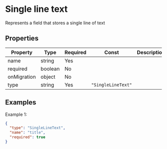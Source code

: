 # Single line text

Represents a field that stores a single line of text

## Properties

| Property    | Type    | Required | Const              | Description |
| ----------- | ------- | -------- | ------------------ | ----------- |
| name        | string  | Yes      |                    |             |
| required    | boolean | No       |                    |             |
| onMigration | object  | No       |                    |             |
| type        | string  | Yes      | `"SingleLineText"` |             |

## Examples

Example 1:

```json
{
  "type": "SingleLineText",
  "name": "title",
  "required": true
}
```
